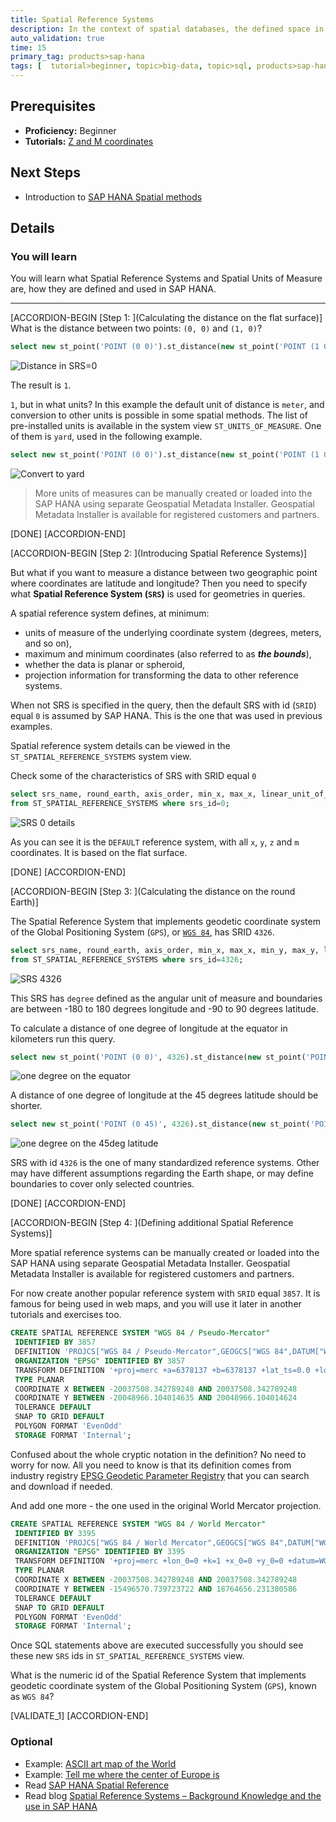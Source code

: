 ```yaml
---
title: Spatial Reference Systems
description: In the context of spatial databases, the defined space in which geometries are described is called a spatial reference system (SRS).
auto_validation: true
time: 15
primary_tag: products>sap-hana
tags: [  tutorial>beginner, topic>big-data, topic>sql, products>sap-hana, products>sap-hana\,-express-edition   ]
---
```


## Prerequisites  
- **Proficiency:** Beginner
 - **Tutorials:** [Z and M coordinates](https://developers.sap.com/tutorials/hana-spatial-intro5-z-m-coordinates.html)


## Next Steps
- Introduction to [SAP HANA Spatial methods](https://developers.sap.com/group.hana-aa-spatial-methods.html)

## Details
### You will learn  
You will learn what Spatial Reference Systems and Spatial Units of Measure are, how they are defined and used in SAP HANA.

---

[ACCORDION-BEGIN [Step 1: ](Calculating the distance on the flat surface)]
What is the distance between two points: `(0, 0)` and `(1, 0)`?
```sql
select new st_point('POINT (0 0)').st_distance(new st_point('POINT (1 0)')) as distance from dummy;
```

![Distance in SRS=0](spatial0601.jpg)

The result is `1`.

`1`, but in what units? In this example the default unit of distance is `meter`, and conversion to other units is possible in some spatial methods. The list of pre-installed units is available in the system view `ST_UNITS_OF_MEASURE`. One of them is `yard`, used in the following example.
```sql
select new st_point('POINT (0 0)').st_distance(new st_point('POINT (1 0)'), 'yard') as distance from dummy;
```

![Convert to yard](spatial0603.jpg)

>More units of measures can be manually created or loaded into the SAP HANA using separate Geospatial Metadata Installer. Geospatial Metadata Installer is available for registered customers and partners.

[DONE]
[ACCORDION-END]

[ACCORDION-BEGIN [Step 2: ](Introducing Spatial Reference Systems)]

But what if you want to measure a distance between two geographic point where coordinates are latitude and longitude? Then you need to specify what **Spatial Reference System (`SRS`)** is used for geometries in queries.

A spatial reference system defines, at minimum:

- units of measure of the underlying coordinate system (degrees, meters, and so on),
- maximum and minimum coordinates (also referred to as ___the bounds___),
- whether the data is planar or spheroid,
- projection information for transforming the data to other reference systems.

When not SRS is specified in the query, then the default SRS with id (`SRID`) equal `0` is assumed by SAP HANA. This is the one that was used in previous examples.

Spatial reference system details can be viewed in the `ST_SPATIAL_REFERENCE_SYSTEMS` system view.

Check some of the characteristics of SRS with SRID equal `0`

```sql
select srs_name, round_earth, axis_order, min_x, max_x, linear_unit_of_measure
from ST_SPATIAL_REFERENCE_SYSTEMS where srs_id=0;
```
![SRS 0 details](spatial0602.jpg)

As you can see it is the `DEFAULT` reference system, with all `x`, `y`, `z` and `m` coordinates. It is based on the flat surface.

[DONE]
[ACCORDION-END]

[ACCORDION-BEGIN [Step 3: ](Calculating the distance on the round Earth)]

The Spatial Reference System that implements geodetic coordinate system of the Global Positioning System (`GPS`), or [`WGS 84`](https://en.wikipedia.org/wiki/World_Geodetic_System#WGS84), has SRID `4326`.
```sql
select srs_name, round_earth, axis_order, min_x, max_x, min_y, max_y, linear_unit_of_measure, angular_unit_of_measure
from ST_SPATIAL_REFERENCE_SYSTEMS where srs_id=4326;
```
![SRS 4326](spatial0604.jpg)

This SRS has `degree` defined as the angular unit of measure and boundaries are between -180 to 180 degrees longitude and -90 to 90 degrees latitude.

To calculate a distance of one degree of longitude at the equator in kilometers run this query.
```sql
select new st_point('POINT (0 0)', 4326).st_distance(new st_point('POINT (1 0)', 4326), 'kilometer') as distance from dummy;
```
![one degree on the equator](spatial0605.jpg)

A distance of one degree of longitude at the 45 degrees latitude should be shorter.
```sql
select new st_point('POINT (0 45)', 4326).st_distance(new st_point('POINT (1 45)', 4326), 'kilometer') as distance from dummy;
```
![one degree on the 45deg latitude](spatial0606.jpg)

SRS with id `4326` is the one of many standardized reference systems. Other may have different assumptions regarding the Earth shape, or may define boundaries to cover only selected countries.

[DONE]
[ACCORDION-END]

[ACCORDION-BEGIN [Step 4: ](Defining additional  Spatial Reference Systems)]

More spatial reference systems can be manually created or loaded into the SAP HANA using separate Geospatial Metadata Installer. Geospatial Metadata Installer is available for registered customers and partners.

For now create another popular reference system with `SRID` equal `3857`. It is famous for being used in web maps, and you will use it later in another tutorials and exercises too.

```sql
CREATE SPATIAL REFERENCE SYSTEM "WGS 84 / Pseudo-Mercator"
 IDENTIFIED BY 3857
 DEFINITION 'PROJCS["WGS 84 / Pseudo-Mercator",GEOGCS["WGS 84",DATUM["WGS_1984",SPHEROID["WGS 84",6378137,298.257223563,AUTHORITY["EPSG","7030"]],AUTHORITY["EPSG","6326"]],PRIMEM["Greenwich",0,AUTHORITY["EPSG","8901"]],UNIT["degree",0.0174532925199433,AUTHORITY["EPSG","9122"]],AUTHORITY["EPSG","4326"]],PROJECTION["Mercator_1SP"],PARAMETER["central_meridian",0],PARAMETER["scale_factor",1],PARAMETER["false_easting",0],PARAMETER["false_northing",0],UNIT["metre",1,AUTHORITY["EPSG","9001"]],AXIS["X",EAST],AXIS["Y",NORTH],EXTENSION["PROJ4","+proj=merc +a=6378137 +b=6378137 +lat_ts=0.0 +lon_0=0.0 +x_0=0.0 +y_0=0 +k=1.0 +units=m +nadgrids=@null +wktext  +no_defs"],AUTHORITY["EPSG","3857"]]'
 ORGANIZATION "EPSG" IDENTIFIED BY 3857
 TRANSFORM DEFINITION '+proj=merc +a=6378137 +b=6378137 +lat_ts=0.0 +lon_0=0.0 +x_0=0.0 +y_0=0 +k=1.0 +units=m +nadgrids=@null +wktext  +no_defs'   
 TYPE PLANAR
 COORDINATE X BETWEEN -20037508.342789248 AND 20037508.342789248
 COORDINATE Y BETWEEN -20048966.104014635 AND 20048966.104014624  
 TOLERANCE DEFAULT
 SNAP TO GRID DEFAULT
 POLYGON FORMAT 'EvenOdd'
 STORAGE FORMAT 'Internal';
```

Confused about the whole cryptic notation in the definition? No need to worry for now. All you need to know is that its definition comes from industry registry [EPSG Geodetic Parameter Registry](http://www.epsg.org) that you can search and download if needed.

And add one more - the one used in the original World Mercator projection.

```sql
CREATE SPATIAL REFERENCE SYSTEM "WGS 84 / World Mercator"
 IDENTIFIED BY 3395
 DEFINITION 'PROJCS["WGS 84 / World Mercator",GEOGCS["WGS 84",DATUM["WGS_1984",SPHEROID["WGS 84",6378137,298.257223563,AUTHORITY["EPSG","7030"]],AUTHORITY["EPSG","6326"]],PRIMEM["Greenwich",0,AUTHORITY["EPSG","8901"]],UNIT["degree",0.0174532925199433,AUTHORITY["EPSG","9122"]],AUTHORITY["EPSG","4326"]],PROJECTION["Mercator_1SP"],PARAMETER["central_meridian",0],PARAMETER["scale_factor",1],PARAMETER["false_easting",0],PARAMETER["false_northing",0],UNIT["metre",1,AUTHORITY["EPSG","9001"]],AXIS["Easting",EAST],AXIS["Northing",NORTH],AUTHORITY["EPSG","3395"]]'
 ORGANIZATION "EPSG" IDENTIFIED BY 3395
 TRANSFORM DEFINITION '+proj=merc +lon_0=0 +k=1 +x_0=0 +y_0=0 +datum=WGS84 +units=m +no_defs '   
 TYPE PLANAR
 COORDINATE X BETWEEN -20037508.342789248 AND 20037508.342789248
 COORDINATE Y BETWEEN -15496570.739723722 AND 18764656.231380586  
 TOLERANCE DEFAULT
 SNAP TO GRID DEFAULT
 POLYGON FORMAT 'EvenOdd'
 STORAGE FORMAT 'Internal';
```

Once SQL statements above are executed successfully you should see these new `SRS` ids in `ST_SPATIAL_REFERENCE_SYSTEMS` view.

What is the numeric id of the Spatial Reference System that implements geodetic coordinate system of the Global Positioning System (`GPS`), known as `WGS 84`?

[VALIDATE_1]
[ACCORDION-END]

### Optional
- Example: [ASCII art map of the World](https://blogs.sap.com/2017/02/13/ascii-art-map-of-the-world-using-sap-hana-geospatial-processing/)
- Example: [Tell me where the center of Europe is](https://blogs.sap.com/2017/04/11/sap-hana-tell-me-where-the-center-of-europe-is/)
- Read [SAP HANA Spatial Reference](https://help.sap.com/viewer/cbbbfc20871e4559abfd45a78ad58c02/latest/en-US)
- Read blog [Spatial Reference Systems – Background Knowledge and the use in SAP HANA](https://archive.sap.com/documents/docs/DOC-75363)
